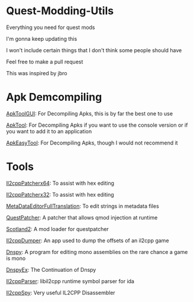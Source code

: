 # Quest-Modding-Utils
Everything you need for quest mods

I'm gonna keep updating this

I won't include certain things that I don't think some people should have

Feel free to make a pull request

This was inspired by jbro

# Apk Demcompiling

[ApkToolGUI](https://github.com/AndnixSH/APKToolGUI): For Decompiling Apks, this is by far the best one to use

[ApkTool](https://github.com/iBotPeaches/Apktool): For Decompiling Apks if you want to use the console version or if you want to add it to an application

[ApkEasyTool](https://xdaforums.com/t/closed-discontinued-windows-apk-easy-tool-v1-60-2022-06-23.3333960/): For Decompiling Apks, though I would not recommend it 

# Tools

[Il2cppPatcherx64](https://github.com/Livku2/Lib-IL2CPP-Patcher-x64): To assist with hex editing

[Il2cppPatcherx32](https://github.com/T5ive/libil2cpp-Patcher): To assist with hex editing

[MetaDataEditorFullTranslation](https://github.com/Livku2/MetadataEditor-Full-Translation): To edit strings in metadata files

[QuestPatcher](https://github.com/Lauriethefish/QuestPatcher): A patcher that allows qmod injection at runtime

[Scotland2](https://github.com/sc2ad/Scotland2): A mod loader for questpatcher

[Il2cppDumper](https://github.com/Perfare/Il2CppDumper): An app used to dump the offsets of an il2cpp game

[Dnspy](https://github.com/dnSpy/dnSpy): A program for editing mono assemblies on the rare chance a game is mono

[DnspyEx](https://github.com/dnSpyEx/dnSpy): The Continuation of Dnspy

[Il2cppParser](https://github.com/tacesrever/Il2CppParser): libil2cpp runtime symbol parser for ida

[Il2cppSpy](https://github.com/yukiarrr/Il2cppSpy): Very useful IL2CPP Disassembler
